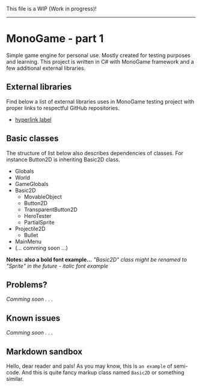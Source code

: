 This file is a WIP (Work in progress)!
***************************************

# MonoGame - part 1
Simple game engine for personal use. Mostly created for testing purposes and learning. This project is written in C# with MonoGame framework and a few additional external libraries.


## External libraries
Find below a list of external libraries uses in MonoGame testing project with proper links to respectful GitHub repositories.
+ [hyperlink label](http://localhost)


## Basic classes
The structure of list below also describes dependencies of classes. For instance Button2D is inheriting Basic2D class.
+ Globals
+ World
+ GameGlobals
+ Basic2D
	+ MovableObject
	+ Button2D
	+ TransparentButton2D
	+ HeroTester
	+ PartialSprite
+ Projectile2D
	+ Bullet
+ MainMenu
+ (... comming soon ...)

**Notes: also a bold font example...**
_"Basic2D" class might be renamed to "Sprite" in the future - italic font example_

## Problems?
_Comming soon . . ._

## Known issues
_Comming soon . . ._

## Markdown sandbox
Hello, dear reader and pals! As you may know, this is `an example` of semi-code. And this is quite fancy markup class named ``Basic2D`` or something similar.
